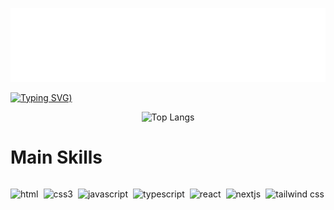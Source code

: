 ![Header](./files/header-image.svg)

[![Typing SVG](<https://readme-typing-svg.demolab.com?font=Fira+Code&weight=700&size=30&pause=1000&center=true&vCenter=true&width=635&height=60&lines=Ol%C3%A1%2C+meu+nome+%C3%A9+Jonatha;Tenho+20+anos;E+sou+de+Fortaleza%2C+Cear%C3%A1;Seja+bem+vindo+(a)+ao+meu+perfil!+%3A>))](https://git.io/typing-svg)

<div align="center">

![Top Langs](https://github-readme-stats.vercel.app/api/top-langs/?username=jonathagomes&layout=compact&theme=dark)

</div>

# Main Skills

<div style="display:flex; gap: 8px;">

![html](https://img.shields.io/badge/HTML5-E34F26?style=for-the-badge&logo=html5&logoColor=white)

![css3](https://img.shields.io/badge/CSS3-1572B6?style=for-the-badge&logo=css3&logoColor=white)

![javascript](https://img.shields.io/badge/JavaScript-323330?style=for-the-badge&logo=javascript&logoColor=F7DF1E)

![typescript](https://img.shields.io/badge/TypeScript-007ACC?style=for-the-badge&logo=typescript&logoColor=white)

![react](https://img.shields.io/badge/React-20232A?style=for-the-badge&logo=react&logoColor=61DAFB)

![nextjs](https://img.shields.io/badge/next%20js-000000?style=for-the-badge&logo=nextdotjs&logoColor=white)

![tailwind css](https://img.shields.io/badge/Tailwind_CSS-38B2AC?style=for-the-badge&logo=tailwind-css&logoColor=white)

</div>
